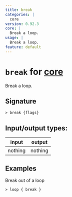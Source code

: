 ```yaml
---
title: break
categories: |
  core
version: 0.92.3
core: |
  Break a loop.
usage: |
  Break a loop.
feature: default
---
```

<!-- This file is automatically generated. Please edit the command in https://github.com/nushell/nushell instead. -->

# `break` for [core](/commands/categories/core.md)

<div class='command-title'>Break a loop.</div>

## Signature

```> break {flags} ```


## Input/output types:

| input   | output  |
| ------- | ------- |
| nothing | nothing |

## Examples

Break out of a loop
```nu
> loop { break }

```
